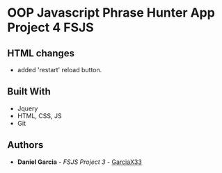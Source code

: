 # OOP Javascript Phrase Hunter App Project 4 FSJS


## HTML changes

* added 'restart' reload button.


## Built With

* Jquery
* HTML, CSS, JS
* Git

## Authors

* **Daniel Garcia** - *FSJS Project 3* - [GarciaX33](https://github.com/GarciaX33)

